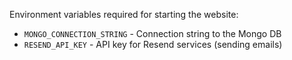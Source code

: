 Environment variables required for starting the website:

- `MONGO_CONNECTION_STRING` - Connection string to the Mongo DB
- `RESEND_API_KEY` - API key for Resend services (sending emails)

